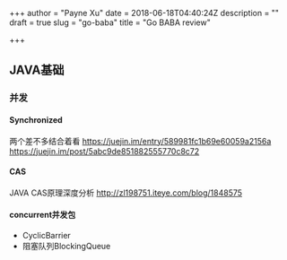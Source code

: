 +++
author = "Payne Xu"
date = 2018-06-18T04:40:24Z
description = ""
draft = true
slug = "go-baba"
title = "Go BABA review"

+++

## JAVA基础
### 并发
#### Synchronized
两个差不多结合着看
https://juejin.im/entry/589981fc1b69e60059a2156a
https://juejin.im/post/5abc9de851882555770c8c72

#### CAS 
JAVA CAS原理深度分析 http://zl198751.iteye.com/blog/1848575
#### concurrent并发包
- CyclicBarrier
- 阻塞队列BlockingQueue



